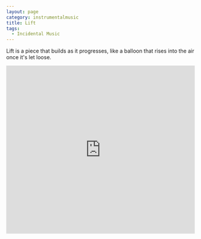 ```yaml
---
layout: page
category: instrumentalmusic
title: Lift
tags:
  - Incidental Music
---
```


Lift is a piece that builds as it progresses, like a balloon that rises into the air once it's let loose.

<iframe width="100%" height="450" scrolling="no" frameborder="no" src="https://w.soundcloud.com/player/?url=https%3A//api.soundcloud.com/tracks/228679806&amp;auto_play=false&amp;hide_related=false&amp;show_comments=true&amp;show_user=true&amp;show_reposts=false&amp;visual=true"></iframe>